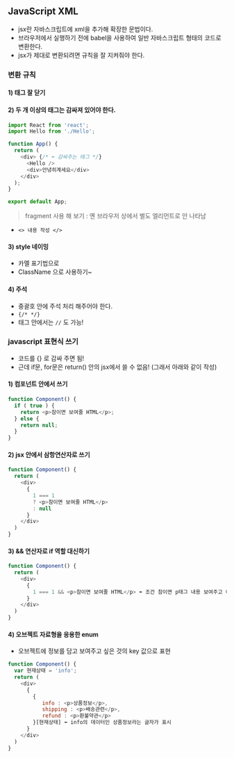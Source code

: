 ## JavaScript XML
* jsx란 자바스크립트에 xml을 추가해 확장한 문법이다.
* 브라우저에서 실행하기 전에 babel을 사용하여 일반 자바스크립트 형태의 코드로 변환한다.
* jsx가 제대로 변환되려면 규칙을 잘 지켜줘야 한다. 

### 변환 규칙
#### 1) 태그 잘 닫기
#### 2) 두 개 이상의 태그는 감싸져 있어야 한다.
```javascript
import React from 'react';
import Hello from './Hello';

function App() {
  return (
    <div> {/* ⬅️ 감싸주는 태그 */}
      <Hello />
      <div>안녕히계세요</div>
    </div>
  );
}

export default App;
```
> fragment 사용 해 보기 : 옌 브라우저 상에서 별도 엘리먼트로 안 나타남
* ```<> 내용 작성 </>```

#### 3) style 네이밍
* 카멜 표기법으로
* ClassName 으로 사용하기~ 
#### 4) 주석
* 중괄호 안에 주석 처리 해주어야 한다.
* ``` {/* */} ```
* 태그 안에서는 ```//``` 도 가능! 

### javascript 표현식 쓰기
* 코드를 {} 로 감싸 주면 됨!
* 근데 if문, for문은 return() 안의 jsx에서 쓸 수 없음! (그래서 아래와 같이 작성)
#### 1) 컴포넌트 안에서 쓰기
```javascript
function Component() {
  if ( true ) {
    return <p>참이면 보여줄 HTML</p>;
  } else {
    return null;
  }
} 
```

#### 2) jsx 안에서 삼항연산자로 쓰기
```javascript
function Component() {
  return (
    <div>
      {
        1 === 1
        ? <p>참이면 보여줄 HTML</p>
        : null
      }
    </div>
  )
} 
```

#### 3) && 연산자로 if 역할 대신하기
```javascript
function Component() {
  return (
    <div>
      {
        1 === 1 && <p>참이면 보여줄 HTML</p> ⬅️ 조건 참이면 p태그 내용 보여주고 아니면 브라우저로 반환 안 함
      }
    </div>
  )
}
```

#### 4) 오브젝트 자료형을 응용한 enum
* 오브젝트에 정보를 담고 보여주고 싶은 것의 key 값으로 표현 
```javascript
function Component() {
  var 현재상태 = 'info';
  return (
    <div>
      {
        { 
           info : <p>상품정보</p>,
           shipping : <p>배송관련</p>,
           refund : <p>환불약관</p>
        }[현재상태] ⬅️ info의 데이터인 상품정보라는 글자가 표시
      }
    </div>
  )
}
```

